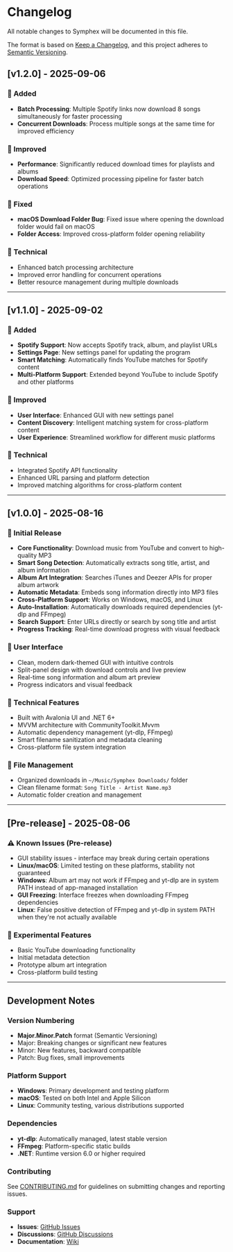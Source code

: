 # Changelog

All notable changes to Symphex will be documented in this file.

The format is based on [Keep a Changelog](https://keepachangelog.com/en/1.0.0/),
and this project adheres to [Semantic Versioning](https://semver.org/spec/v2.0.0.html).

## [v1.2.0] - 2025-09-06

### 🎉 Added
- **Batch Processing**: Multiple Spotify links now download 8 songs simultaneously for faster processing
- **Concurrent Downloads**: Process multiple songs at the same time for improved efficiency

### 🚀 Improved
- **Performance**: Significantly reduced download times for playlists and albums
- **Download Speed**: Optimized processing pipeline for faster batch operations

### 🐛 Fixed
- **macOS Download Folder Bug**: Fixed issue where opening the download folder would fail on macOS
- **Folder Access**: Improved cross-platform folder opening reliability

### 🔧 Technical
- Enhanced batch processing architecture
- Improved error handling for concurrent operations
- Better resource management during multiple downloads

---

## [v1.1.0] - 2025-09-02

### 🎉 Added
- **Spotify Support**: Now accepts Spotify track, album, and playlist URLs
- **Settings Page**: New settings panel for updating the program
- **Smart Matching**: Automatically finds YouTube matches for Spotify content
- **Multi-Platform Support**: Extended beyond YouTube to include Spotify and other platforms

### 🚀 Improved
- **User Interface**: Enhanced GUI with new settings panel
- **Content Discovery**: Intelligent matching system for cross-platform content
- **User Experience**: Streamlined workflow for different music platforms

### 🔧 Technical
- Integrated Spotify API functionality
- Enhanced URL parsing and platform detection
- Improved matching algorithms for cross-platform content

---

## [v1.0.0] - 2025-08-16

### 🎉 Initial Release
- **Core Functionality**: Download music from YouTube and convert to high-quality MP3
- **Smart Song Detection**: Automatically extracts song title, artist, and album information
- **Album Art Integration**: Searches iTunes and Deezer APIs for proper album artwork
- **Automatic Metadata**: Embeds song information directly into MP3 files
- **Cross-Platform Support**: Works on Windows, macOS, and Linux
- **Auto-Installation**: Automatically downloads required dependencies (yt-dlp and FFmpeg)
- **Search Support**: Enter URLs directly or search by song title and artist
- **Progress Tracking**: Real-time download progress with visual feedback

### 🎨 User Interface
- Clean, modern dark-themed GUI with intuitive controls
- Split-panel design with download controls and live preview
- Real-time song information and album art preview
- Progress indicators and visual feedback

### 🔧 Technical Features
- Built with Avalonia UI and .NET 6+
- MVVM architecture with CommunityToolkit.Mvvm
- Automatic dependency management (yt-dlp, FFmpeg)
- Smart filename sanitization and metadata cleaning
- Cross-platform file system integration

### 📁 File Management
- Organized downloads in `~/Music/Symphex Downloads/` folder
- Clean filename format: `Song Title - Artist Name.mp3`
- Automatic folder creation and management

---

## [Pre-release] - 2025-08-06

### ⚠️ Known Issues (Pre-release)
- GUI stability issues - interface may break during certain operations
- **Linux/macOS**: Limited testing on these platforms, stability not guaranteed
- **Windows**: Album art may not work if FFmpeg and yt-dlp are in system PATH instead of app-managed installation
- **GUI Freezing**: Interface freezes when downloading FFmpeg dependencies
- **Linux**: False positive detection of FFmpeg and yt-dlp in system PATH when they're not actually available

### 🧪 Experimental Features
- Basic YouTube downloading functionality
- Initial metadata detection
- Prototype album art integration
- Cross-platform build testing

---

## Development Notes

### Version Numbering
- **Major.Minor.Patch** format (Semantic Versioning)
- Major: Breaking changes or significant new features
- Minor: New features, backward compatible
- Patch: Bug fixes, small improvements

### Platform Support
- **Windows**: Primary development and testing platform
- **macOS**: Tested on both Intel and Apple Silicon
- **Linux**: Community testing, various distributions supported

### Dependencies
- **yt-dlp**: Automatically managed, latest stable version
- **FFmpeg**: Platform-specific static builds
- **.NET**: Runtime version 6.0 or higher required

### Contributing
See [CONTRIBUTING.md](CONTRIBUTING.md) for guidelines on submitting changes and reporting issues.

### Support
- **Issues**: [GitHub Issues](https://github.com/CyberNilsen/Symphex/issues)
- **Discussions**: [GitHub Discussions](https://github.com/CyberNilsen/Symphex/discussions)
- **Documentation**: [Wiki](https://github.com/CyberNilsen/Symphex/wiki)
